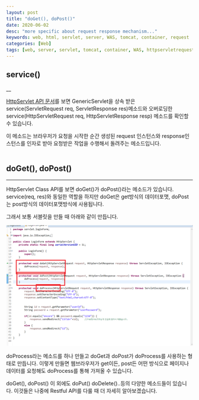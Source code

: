 ```yaml
---
layout: post
title: "doGet(), doPost()"
date: 2020-06-02
desc: "more specific about request response mechanism..."
keywords: web, html, servlet, server, WAS, tomcat, container, request
categories: [Web]
tags: [web, server, servlet, tomcat, container, WAS, httpservletrequest, httpservletresponse, doget, dopost, service]
---
```


## service()

__

[HttpServlet API 문서](http://tomcat.apache.org/tomcat-8.5-doc/servletapi/index.html)를 보면 GenericServlet을 상속 받은 service(ServletRequest req, ServletResponse res)메소드와 오버로딩한 	service(HttpServletRequest req, HttpServletResponse resp) 메소드를 확인할 수 있습니다. 

이 메소드는 브라우저가 요청을 시작한 순간 생성된 request 인스턴스와 response인스턴스를 인자로 받아 요청받은 작업을 수행해서 돌려주는 메소드입니다. 
<br>
<br>

## doGet(), doPost()

___

HttpServlet Class API를 보면 doGet()가 doPost()라는 메소드가 있습니다. service(req, res)와 동일한 역할을 하지만 doGet은 get방식의 데이터포맷, doPost는 post방식의 데이터포맷방식에 사용됩니다. 

그래서 보통 서블릿을 만들 때 아래와 같이 만듭니다. 

![29doGetdoPost](/static/assets/img/blog/web/02MakeServlet/29doGetdoPost.png)

doProcess라는 메소드를 하나 만들고 doGet과 doPost가 doProcess를 사용하는 형태로 만듭니다. 이렇게 만들면 웹브라우저가 get이든, post든 어떤 방식으로 페이지나 데이터를 요청해도 doProcess를 통해 가져올 수 있습니다.

doGet(), doPost() 이 외에도 doPut() doDelete()..등의 다양한 메소드들이 있습니다. 이것들은 나중에 Restful API를 다룰 때 더 자세히 알아보겠습니다. 